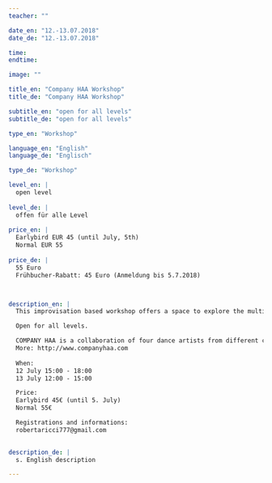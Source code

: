 ```yaml
---
teacher: ""

date_en: "12.-13.07.2018"
date_de: "12.-13.07.2018"

time: 
endtime: 

image: ""

title_en: "Company HAA Workshop"
title_de: "Company HAA Workshop"

subtitle_en: "open for all levels"
subtitle_de: "open for all levels"

type_en: "Workshop"

language_en: "English"
language_de: "Englisch"

type_de: "Workshop"

level_en: |
  open level  
  
level_de: |
  offen für alle Level  
  
price_en: |
  Earlybird EUR 45 (until July, 5th)  
  Normal EUR 55
  
price_de: |
  55 Euro  
  Frühbucher-Rabatt: 45 Euro (Anmeldung bis 5.7.2018)



description_en: |
  This improvisation based workshop offers a space to explore the multi-faceted awareness of a dancer/ performer in a holistic, playful manner. A physical warm-up leads us into an exploration of movement qualities, dynamics, interaction and listening through individual research, group work and partnering. The work invites us to inhabit and to challenge our personal, authentic qualities, gradually building towards instant composition, little “stories” in space, which we will participate and observe. All these tasks serve as instruments to reach a certain field where our personal presence, with its own specific language, is engaged and allowed to express itself.

  Open for all levels.  

  COMPANY HAA is a collaboration of four dance artists from different countries, based in Berlin, Germany. Having found each other and worked together for several years through Collective ONE:THIRD, we share an interest in combining different forms of art into a work that reflects humanity and communicates in a transparent manner. Coming from different backgrounds, our meeting point lies in improvisation and instant composition, in which we cultivate our individual qualities, complex physicality and performative elements. In the desire of opening up our vocabulary, involving new media and other artists, we decided to form Company HAA, a platform for any dance related art. Our work intends to challenge the traditional idea of a performative space. Each of us is continuously developing the research in their personal ways and by coming together we complement each other in a unique manner.  
  More: http://www.companyhaa.com
 
  When:  
  12 July 15:00 - 18:00  
  13 July 12:00 - 15:00  

  Price:  
  Earlybird 45€ (until 5. July)  
  Normal 55€  

  Registrations and informations:  
  robertaricci777@gmail.com

  
description_de: |
  s. English description

---
```



